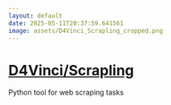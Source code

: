```yaml
---
layout: default
date: 2025-05-11T20:37:59.641561
image: assets/D4Vinci_Scrapling_cropped.png
---
```


# [D4Vinci/Scrapling](https://github.com/D4Vinci/Scrapling)

Python tool for web scraping tasks

